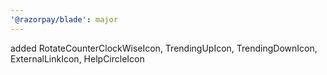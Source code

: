 ```yaml
---
'@razorpay/blade': major
---
```


added RotateCounterClockWiseIcon, TrendingUpIcon, TrendingDownIcon, ExternalLinkIcon, HelpCircleIcon
